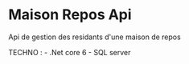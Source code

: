 # Maison Repos Api
Api de gestion des residants d'une maison de repos

TECHNO :
    - .Net core 6
    -  SQL server
